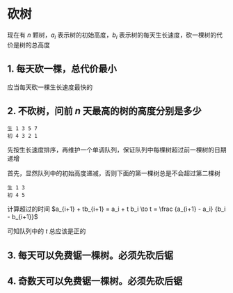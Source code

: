 # 砍树

现在有 $n$ 颗树，$a_i$ 表示树的初始高度，$b_i$ 表示树的每天生长速度，砍一棵树的代价是树的总高度

## 1. 每天砍一棵，总代价最小

应当每天砍一棵生长速度最快的

## 2. 不砍树，问前 $n$ 天最高的树的高度分别是多少

```
生 1 3 5 7
初 4 3 2 1
```

先按生长速度排序，再维护一个单调队列，保证队列中每棵树超过前一棵树的日期递增

首先，显然队列中的初始高度递减，否则下面的第一棵树总是不会超过第二棵树

```
生 1 3
初 4 5
```

计算超过的时间 $a_{i+1} + tb_{i+1} = a_i + t b_i \to t = \frac {a_{i+1} - a_i} {b_i - b_{i+1}}$

可知队列中的 $t$ 总应该是正的

## 3. 每天可以免费锯一棵树。必须先砍后锯



## 4. 奇数天可以免费锯一棵树。必须先砍后锯
